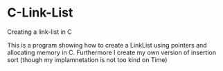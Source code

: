 # C-Link-List
Creating a link-list in C

This is a program showing how to create a LinkList using pointers and allocating memory in C.
Furthermore I create my own version of insertion sort (though my implamnetation is not too kind on Time)
